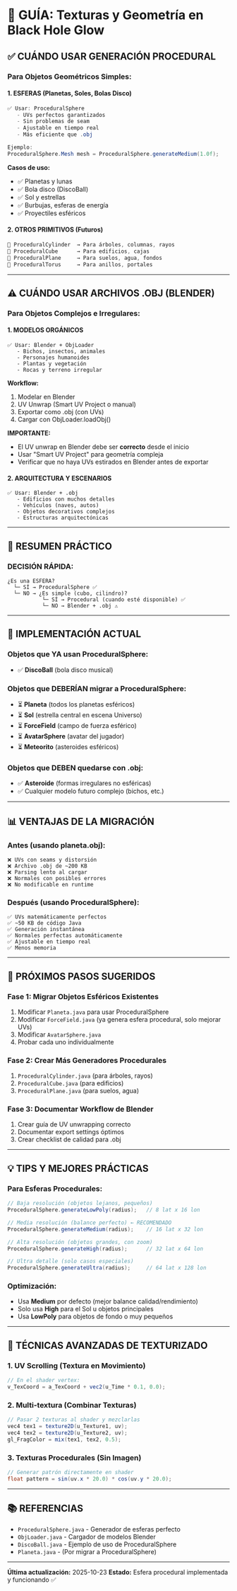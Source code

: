 # 📐 GUÍA: Texturas y Geometría en Black Hole Glow

## ✅ CUÁNDO USAR GENERACIÓN PROCEDURAL

### **Para Objetos Geométricos Simples:**

#### **1. ESFERAS (Planetas, Soles, Bolas Disco)**
```java
✅ Usar: ProceduralSphere
   - UVs perfectos garantizados
   - Sin problemas de seam
   - Ajustable en tiempo real
   - Más eficiente que .obj

Ejemplo:
ProceduralSphere.Mesh mesh = ProceduralSphere.generateMedium(1.0f);
```

**Casos de uso:**
- ✅ Planetas y lunas
- ✅ Bola disco (DiscoBall)
- ✅ Sol y estrellas
- ✅ Burbujas, esferas de energía
- ✅ Proyectiles esféricos

#### **2. OTROS PRIMITIVOS (Futuros)**
```java
🔮 ProceduralCylinder  → Para árboles, columnas, rayos
🔮 ProceduralCube      → Para edificios, cajas
🔮 ProceduralPlane     → Para suelos, agua, fondos
🔮 ProceduralTorus     → Para anillos, portales
```

---

## ⚠️ CUÁNDO USAR ARCHIVOS .OBJ (BLENDER)

### **Para Objetos Complejos e Irregulares:**

#### **1. MODELOS ORGÁNICOS**
```
✅ Usar: Blender + ObjLoader
   - Bichos, insectos, animales
   - Personajes humanoides
   - Plantas y vegetación
   - Rocas y terreno irregular
```

**Workflow:**
1. Modelar en Blender
2. UV Unwrap (Smart UV Project o manual)
3. Exportar como .obj (con UVs)
4. Cargar con ObjLoader.loadObj()

**IMPORTANTE:**
- El UV unwrap en Blender debe ser **correcto** desde el inicio
- Usar "Smart UV Project" para geometría compleja
- Verificar que no haya UVs estirados en Blender antes de exportar

#### **2. ARQUITECTURA Y ESCENARIOS**
```
✅ Usar: Blender + .obj
   - Edificios con muchos detalles
   - Vehículos (naves, autos)
   - Objetos decorativos complejos
   - Estructuras arquitectónicas
```

---

## 🎯 RESUMEN PRÁCTICO

### **DECISIÓN RÁPIDA:**

```
¿Es una ESFERA?
  └─ SÍ → ProceduralSphere ✅
  └─ NO → ¿Es simple (cubo, cilindro)?
           └─ SÍ → Procedural (cuando esté disponible) ✅
           └─ NO → Blender + .obj ⚠️
```

---

## 🔧 IMPLEMENTACIÓN ACTUAL

### **Objetos que YA usan ProceduralSphere:**
- ✅ **DiscoBall** (bola disco musical)

### **Objetos que DEBERÍAN migrar a ProceduralSphere:**
- ⏳ **Planeta** (todos los planetas esféricos)
- ⏳ **Sol** (estrella central en escena Universo)
- ⏳ **ForceField** (campo de fuerza esférico)
- ⏳ **AvatarSphere** (avatar del jugador)
- ⏳ **Meteorito** (asteroides esféricos)

### **Objetos que DEBEN quedarse con .obj:**
- ✅ **Asteroide** (formas irregulares no esféricas)
- ✅ Cualquier modelo futuro complejo (bichos, etc.)

---

## 📊 VENTAJAS DE LA MIGRACIÓN

### **Antes (usando planeta.obj):**
```
❌ UVs con seams y distorsión
❌ Archivo .obj de ~200 KB
❌ Parsing lento al cargar
❌ Normales con posibles errores
❌ No modificable en runtime
```

### **Después (usando ProceduralSphere):**
```
✅ UVs matemáticamente perfectos
✅ ~50 KB de código Java
✅ Generación instantánea
✅ Normales perfectas automáticamente
✅ Ajustable en tiempo real
✅ Menos memoria
```

---

## 🚀 PRÓXIMOS PASOS SUGERIDOS

### **Fase 1: Migrar Objetos Esféricos Existentes**
1. Modificar `Planeta.java` para usar ProceduralSphere
2. Modificar `ForceField.java` (ya genera esfera procedural, solo mejorar UVs)
3. Modificar `AvatarSphere.java`
4. Probar cada uno individualmente

### **Fase 2: Crear Más Generadores Procedurales**
1. `ProceduralCylinder.java` (para árboles, rayos)
2. `ProceduralCube.java` (para edificios)
3. `ProceduralPlane.java` (para suelos, agua)

### **Fase 3: Documentar Workflow de Blender**
1. Crear guía de UV unwrapping correcto
2. Documentar export settings óptimos
3. Crear checklist de calidad para .obj

---

## 💡 TIPS Y MEJORES PRÁCTICAS

### **Para Esferas Procedurales:**

```java
// Baja resolución (objetos lejanos, pequeños)
ProceduralSphere.generateLowPoly(radius);   // 8 lat x 16 lon

// Media resolución (balance perfecto) ← RECOMENDADO
ProceduralSphere.generateMedium(radius);    // 16 lat x 32 lon

// Alta resolución (objetos grandes, con zoom)
ProceduralSphere.generateHigh(radius);      // 32 lat x 64 lon

// Ultra detalle (solo casos especiales)
ProceduralSphere.generateUltra(radius);     // 64 lat x 128 lon
```

### **Optimización:**
- Usa **Medium** por defecto (mejor balance calidad/rendimiento)
- Solo usa **High** para el Sol u objetos principales
- Usa **LowPoly** para objetos de fondo o muy pequeños

---

## 🎨 TÉCNICAS AVANZADAS DE TEXTURIZADO

### **1. UV Scrolling (Textura en Movimiento)**
```java
// En el shader vertex:
v_TexCoord = a_TexCoord + vec2(u_Time * 0.1, 0.0);
```

### **2. Multi-textura (Combinar Texturas)**
```java
// Pasar 2 texturas al shader y mezclarlas
vec4 tex1 = texture2D(u_Texture1, uv);
vec4 tex2 = texture2D(u_Texture2, uv);
gl_FragColor = mix(tex1, tex2, 0.5);
```

### **3. Texturas Procedurales (Sin Imagen)**
```java
// Generar patrón directamente en shader
float pattern = sin(uv.x * 20.0) * cos(uv.y * 20.0);
```

---

## 📚 REFERENCIAS

- `ProceduralSphere.java` - Generador de esferas perfecto
- `ObjLoader.java` - Cargador de modelos Blender
- `DiscoBall.java` - Ejemplo de uso de ProceduralSphere
- `Planeta.java` - (Por migrar a ProceduralSphere)

---

**Última actualización:** 2025-10-23
**Estado:** Esfera procedural implementada y funcionando ✅

